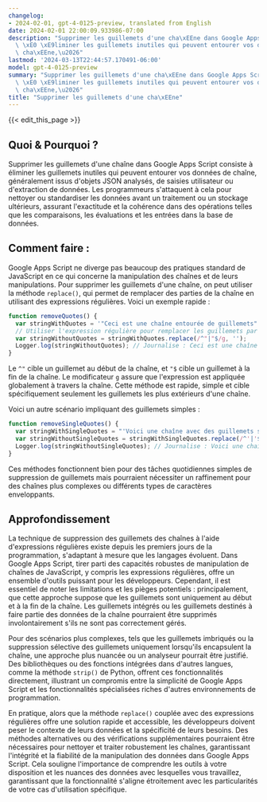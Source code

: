 ```yaml
---
changelog:
- 2024-02-01, gpt-4-0125-preview, translated from English
date: 2024-02-01 22:00:09.933986-07:00
description: "Supprimer les guillemets d'une cha\xEEne dans Google Apps Script consiste\
  \ \xE0 \xE9liminer les guillemets inutiles qui peuvent entourer vos donn\xE9es de\
  \ cha\xEEne,\u2026"
lastmod: '2024-03-13T22:44:57.170491-06:00'
model: gpt-4-0125-preview
summary: "Supprimer les guillemets d'une cha\xEEne dans Google Apps Script consiste\
  \ \xE0 \xE9liminer les guillemets inutiles qui peuvent entourer vos donn\xE9es de\
  \ cha\xEEne,\u2026"
title: "Supprimer les guillemets d'une cha\xEEne"
---
```


{{< edit_this_page >}}

## Quoi & Pourquoi ?

Supprimer les guillemets d'une chaîne dans Google Apps Script consiste à éliminer les guillemets inutiles qui peuvent entourer vos données de chaîne, généralement issus d'objets JSON analysés, de saisies utilisateur ou d'extraction de données. Les programmeurs s'attaquent à cela pour nettoyer ou standardiser les données avant un traitement ou un stockage ultérieurs, assurant l'exactitude et la cohérence dans des opérations telles que les comparaisons, les évaluations et les entrées dans la base de données.

## Comment faire :

Google Apps Script ne diverge pas beaucoup des pratiques standard de JavaScript en ce qui concerne la manipulation des chaînes et de leurs manipulations. Pour supprimer les guillemets d'une chaîne, on peut utiliser la méthode `replace()`, qui permet de remplacer des parties de la chaîne en utilisant des expressions régulières. Voici un exemple rapide :

```javascript
function removeQuotes() {
  var stringWithQuotes = '"Ceci est une chaîne entourée de guillemets"';
  // Utiliser l'expression régulière pour remplacer les guillemets par rien
  var stringWithoutQuotes = stringWithQuotes.replace(/^"|"$/g, '');
  Logger.log(stringWithoutQuotes); // Journalise : Ceci est une chaîne entourée de guillemets
}
```

Le `^"` cible un guillemet au début de la chaîne, et `"$` cible un guillemet à la fin de la chaîne. Le modificateur `g` assure que l'expression est appliquée globalement à travers la chaîne. Cette méthode est rapide, simple et cible spécifiquement seulement les guillemets les plus extérieurs d'une chaîne.

Voici un autre scénario impliquant des guillemets simples :

```javascript
function removeSingleQuotes() {
  var stringWithSingleQuotes = "'Voici une chaîne avec des guillemets simples'";
  var stringWithoutSingleQuotes = stringWithSingleQuotes.replace(/^'|'$/g, '');
  Logger.log(stringWithoutSingleQuotes); // Journalise : Voici une chaîne avec des guillemets simples
}
```

Ces méthodes fonctionnent bien pour des tâches quotidiennes simples de suppression de guillemets mais pourraient nécessiter un raffinement pour des chaînes plus complexes ou différents types de caractères enveloppants.

## Approfondissement

La technique de suppression des guillemets des chaînes à l'aide d'expressions régulières existe depuis les premiers jours de la programmation, s'adaptant à mesure que les langages évoluent. Dans Google Apps Script, tirer parti des capacités robustes de manipulation de chaînes de JavaScript, y compris les expressions régulières, offre un ensemble d'outils puissant pour les développeurs. Cependant, il est essentiel de noter les limitations et les pièges potentiels : principalement, que cette approche suppose que les guillemets sont uniquement au début et à la fin de la chaîne. Les guillemets intégrés ou les guillemets destinés à faire partie des données de la chaîne pourraient être supprimés involontairement s'ils ne sont pas correctement gérés.

Pour des scénarios plus complexes, tels que les guillemets imbriqués ou la suppression sélective des guillemets uniquement lorsqu'ils encapsulent la chaîne, une approche plus nuancée ou un analyseur pourrait être justifié. Des bibliothèques ou des fonctions intégrées dans d'autres langues, comme la méthode `strip()` de Python, offrent ces fonctionnalités directement, illustrant un compromis entre la simplicité de Google Apps Script et les fonctionnalités spécialisées riches d'autres environnements de programmation.

En pratique, alors que la méthode `replace()` couplée avec des expressions régulières offre une solution rapide et accessible, les développeurs doivent peser le contexte de leurs données et la spécificité de leurs besoins. Des méthodes alternatives ou des vérifications supplémentaires pourraient être nécessaires pour nettoyer et traiter robustement les chaînes, garantissant l'intégrité et la fiabilité de la manipulation des données dans Google Apps Script. Cela souligne l'importance de comprendre les outils à votre disposition et les nuances des données avec lesquelles vous travaillez, garantissant que la fonctionnalité s'aligne étroitement avec les particularités de votre cas d'utilisation spécifique.

